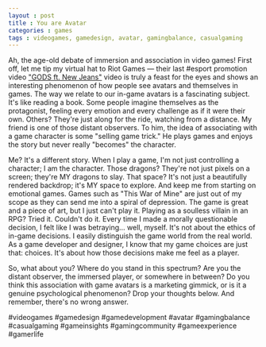 ```yaml
---
layout : post
title : You are Avatar
categories : games
tags : videogames, gamedesign, avatar, gamingbalance, casualgaming
---
```


Ah, the age-old debate of immersion and association in video games! First off, let me tip my virtual hat to Riot Games — their last #esport promotion video ["GODS ft. New Jeans"](https://www.youtube.com/watch?v=C3GouGa0noM) video is truly a feast for the eyes and shows an interesting phenomenon of how people see avatars and themselves in games.
The way we relate to our in-game avatars is a fascinating subject. It's like reading a book. Some people imagine themselves as the protagonist, feeling every emotion and every challenge as if it were their own. Others? They're just along for the ride, watching from a distance. My friend is one of those distant observers. To him, the idea of associating with a game character is some "selling game trick." He plays games and enjoys the story but never really "becomes" the character.

Me? It's a different story. When I play a game, I'm not just controlling a character; I am the character. Those dragons? They're not just pixels on a screen; they're MY dragons to slay. That space? It's not just a beautifully rendered backdrop; it's MY space to explore. And keep me from starting on emotional games. Games such as "This War of Mine" are just out of my scope as they can send me into a spiral of depression. The game is great and a piece of art, but I just can't play it.
Playing as a soulless villain in an RPG? Tried it. Couldn't do it. Every time I made a morally questionable decision, I felt like I was betraying... well, myself. It's not about the ethics of in-game decisions. I easily distinguish the game world from the real world. As a game developer and designer, I know that my game choices are just that: choices. It's about how those decisions make me feel as a player.

So, what about you? Where do you stand in this spectrum? Are you the distant observer, the immersed player, or somewhere in between? Do you think this association with game avatars is a marketing gimmick, or is it a genuine psychological phenomenon? Drop your thoughts below. And remember, there's no wrong answer.

#videogames #gamedesign #gamedevelopment #avatar #gamingbalance #casualgaming #gameinsights #gamingcommunity #gameexperience #gamerlife